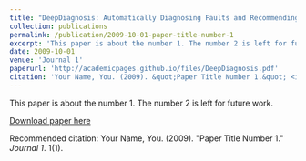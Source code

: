 ```yaml
---
title: "DeepDiagnosis: Automatically Diagnosing Faults and Recommending Actionable Fixes in Deep Learning Programs"
collection: publications
permalink: /publication/2009-10-01-paper-title-number-1
excerpt: 'This paper is about the number 1. The number 2 is left for future work.'
date: 2009-10-01
venue: 'Journal 1'
paperurl: 'http://academicpages.github.io/files/DeepDiagnosis.pdf'
citation: 'Your Name, You. (2009). &quot;Paper Title Number 1.&quot; <i>Journal 1</i>. 1(1).'
---
```

This paper is about the number 1. The number 2 is left for future work.

[Download paper here](http://academicpages.github.io/files/DeepDiagnosis.pdf)

Recommended citation: Your Name, You. (2009). "Paper Title Number 1." <i>Journal 1</i>. 1(1).